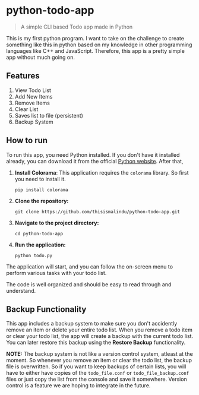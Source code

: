 # python-todo-app

> A simple CLI based Todo app made in Python

This is my first python program. I want to take on the challenge to create something like this in python based on my knowledge in other programming languages like C++ and JavaScript.
Therefore, this app is a pretty simple app without much going on.

## Features

1. View Todo List
2. Add New Items
3. Remove Items
4. Clear List
5. Saves list to file (persistent)
6. Backup System

## How to run

To run this app, you need Python installed. If you don't have it installed already, you can download it from the official [Python website](https://www.python.org/downloads/).
After that,

1. **Install Colorama**:
   This application requires the `colorama` library. So first you need to install it.
   ```
   pip install colorama
   ```
2. **Clone the repository:**

   ```
   git clone https://github.com/thisismalindu/python-todo-app.git
   ```

3. **Navigate to the project directory:**

   ```
   cd python-todo-app
   ```

4. **Run the application:**
   ```
   python todo.py
   ```

The application will start, and you can follow the on-screen menu to perform various tasks with your todo list.

The code is well organized and should be easy to read through and understand.

## Backup Functionality

This app includes a backup system to make sure you don't accidently remove an item or delete your entire todo list. When you remove a todo item or clear your todo list, the app will create a backup with the current todo list. You can later restore this backup using the **Restore Backup** functionality.

**NOTE:** The backup system is not like a version control system, atleast at the moment. So whenever you remove an item or clear the todo list, the backup file is overwritten. So if you want to keep backups of certain lists, you will have to either have copies of the `todo_file.conf` or `todo_file_backup.conf` files or just copy the list from the console and save it somewhere. Version control is a feature we are hoping to integrate in the future.
